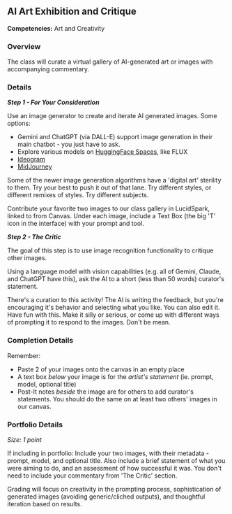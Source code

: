 ## AI Art Exhibition and Critique

**Competencies:** Art and Creativity

### **Overview**

The class will curate a virtual gallery of AI-generated art or images with accompanying commentary.

### **Details**

***Step 1 - For Your Consideration***

Use an image generator to create and iterate AI generated images. Some options:

- Gemini and ChatGPT (via DALL-E) support image generation in their main chatbot - you just have to ask.
- Explore various models on [HuggingFace Spaces](https://huggingface.co/spaces?category=image-generation), like FLUX
- [Ideogram](https://ideogram.ai/t/explore)
- [MidJourney](https://www.midjourney.com/explore?tab=top)

Some of the newer image generation algorithms have a 'digital art' sterility to them. Try your best to push it out of that lane. Try different styles, or different remixes of styles. Try different subjects.

Contribute your favorite two images to our class gallery in LucidSpark, linked to from Canvas. Under each image, include a Text Box (the big 'T' icon in the interface) with your prompt and tool.

***Step 2 - The Critic***

The goal of this step is to use image recognition functionality to critique other images. 

Using a language model with vision capabilities (e.g. all of Gemini, Claude, and ChatGPT have this), ask the AI to a short (less than 50 words) curator's statement.

There's a curation to this activity! The AI is writing the feedback, but you're encouraging it's behavior and selecting what you like. You can also edit it. Have fun with this. Make it silly or serious, or come up with different ways of prompting it to respond to the images. Don't be mean.

### Completion Details

Remember:

- Paste 2 of your images onto the canvas in an empty place
- A text box *below* your image is for the *artist's statement* (ie. prompt, model, optional title)
- Post-It notes *beside* the image are for others to add curator's statements. You should do the same on at least two others' images in our canvas.

### Portfolio Details

*Size: 1 point*

If including in portfolio: Include your two images, with their metadata - prompt, model, and optional title. Also include a brief statement of what you were aiming to do, and an assessment of how successful it was. You don't need to include your commentary from 'The Critic' section.

Grading will focus on creativity in the prompting process, sophistication of generated images (avoiding generic/cliched outputs), and thoughtful iteration based on results.